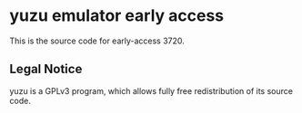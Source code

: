 yuzu emulator early access
=============

This is the source code for early-access 3720.

## Legal Notice

yuzu is a GPLv3 program, which allows fully free redistribution of its source code.